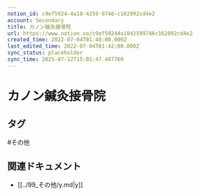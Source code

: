 ```yaml
---
notion_id: c9ef5924-4a10-4259-9746-c162892cd4e2
account: Secondary
title: カノン鍼灸接骨院
url: https://www.notion.so/c9ef59244a1042599746c162892cd4e2
created_time: 2022-07-04T01:40:00.000Z
last_edited_time: 2022-07-04T01:42:00.000Z
sync_status: placeholder
sync_time: 2025-07-12T15:01:47.487760
---
```

# カノン鍼灸接骨院


## タグ

#その他 

## 関連ドキュメント

- [[../99_その他/y.md|y]]

